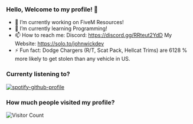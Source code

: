 ### Hello, Welcome to my profile! 👋

- 🔭 I’m currently working on FiveM Resources!
- 🌱 I’m currently learning Programming!
- 📫 How to reach me:
Discord: https://discord.gg/RRteut2YdD
My Website: https://solo.to/johnwickdev
- ⚡ Fun fact: Dodge Chargers (R/T, Scat Pack, Hellcat Trims) are 6128 % more likely to get stolen than any vehicle in US.

### Currenty listening to?

[![spotify-github-profile](https://spotify-github-profile.vercel.app/api/view?uid=e6a8b30mv5347g6r34uoaov20&cover_image=true&theme=novatorem&show_offline=false&background_color=121212&interchange=true&bar_color=53b14f&bar_color_cover=false)](https://github.com/kittinan/spotify-github-profile)

### How much people visited my profile?

![Visitor Count](https://profile-counter.glitch.me/elprofesro/count.svg)
